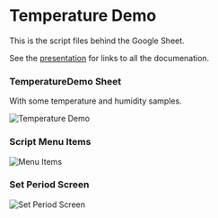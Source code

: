 # Temperature Demo
This is the script files behind the Google Sheet.

See the [presentation]() for links to all the documenation.

### TemperatureDemo Sheet
With some temperature and humidity samples. 

![Temperature Demo](https://lh3.googleusercontent.com/y2Yuv6yZ1lpqOR0I4ZX4aWqIsvXGXZIP_7kAXitX_kLIefl4h9Tn_frjD0NmVbCQBpofGokp36sE-jd_CEv6CSiYFR-Ma2ioh-lCiAvRyPSac_irCrPcD7RRSxWaxovj18iP1aoHrcS73KrJ6S_kAol_t6tPvEM8v7qObfc9-uJIKdc-i_UhSmRwf7E2KsjiJLOE0ADfGRG-fUWV1uiORKTWsCjXeHypHV_AuOwXroCLYcMb2vhzH_-lTaUMCU6L7BxC79sMUtfGl0gylIPihfRo-GdgPXcvquoXJ5dfIiwg3EcHNkxYcJoAzNQ7KjeF_7Da1_VjRxv9Sh_Dgm2YyWa0-Syiro8X4Wupfu9Az6aZfejRf_yK442gIgdFshTk5N-2f-OoxVmv2H_qObjRBpJjWbnhvOP8RtoiELHHWk1Zb44g5RIuBWR1CwxwOdnMC7NsLzVil3K6b7ZqufY-AuVuCuZ9XydChj2UpRtVr9a19NP35XHQ3WClAAnZnehBqCjGMBmZ4M7qmLomOIGbjwb4IK4VbOuhHZfdGEnB7kogDYBhLn1d--Nez1lD3zoLBeVf_qIH1ahP2ifyBxjl2mRDcGhpgSqEOUSpF4voZ9RXUOMHS_6PShB5sRAxra_qB8vfRFCUPWgEd21DVEhgv3AkUHGQlGS1K5t8DH_qhApk-lBslR1-_LnjXQgekLpEIrbFZInIYKLXAHUdSFyRhr0Pu6Stt40oP-QuTIKn8_GtlMzH4NOS8YTVohsEwxYKQTof-B3rmZBiDRXNBYqvoS5jC5eaPJPSh0AnGacmOurXesU79jnhWvFQKeygCDPY5QHihwy1lEvi1vZJ86_WEZoZJJjXWm9q7i4DXcT5kB4nh3PdMGXgCt6b_NLLDJTtpXFrTBbo5YTzpYK-nURguncIwVLPzEc3oYj5kIi31ior=w1644-h944-s-no?authuser=0)

### Script Menu Items
![Menu Items](https://lh3.googleusercontent.com/tznlq_s3C6Q1o-v6RQv8YAHTgAxNGdWsjm6QEGOZWauTDT4yit9f4755FEUdgDwbtTFhlb_mBLRVIWO5jWpolGflFaxuDQfR4_n7yLkBl3fsb2fP26-RsSll6QSm53-j-EdSMX9TmDjZ_ensBeU0XdiaJdCFii5imeB4Y8JwghJYbkOByWeEN72RBo1dIN0T0Vy--hxZ5Xt1-QhBz8UcURiiR6KbX1pWEXkiqDCnPQUg1cE76b9tUWeDIBbehSpwNcpVXQvv2EMQY3F2W0SGrZsLfdVQQBDW_2YxamJV5mId_WIxNL5N7DCYkyZh1YzEWAlrG7B3tF2JPgAaqHmH_4e1FCP1CkyiXdM1GhjhtACHU9dugrnEKjh1k1IluG3pngdV60GKWqZ5dV0hkfM5EKYxgl1GzwIZXvemkl3M_DjkB8LcpuhPGEh_6Q6Ziz2hTsCaCawRjzt6IrsTn9QfSoEkkbfCDgGcWcdPi55_DxuJsnnYfQrPW5NlaqFOVrxv07gSSWF4PfABEuyv4HTkdAKklGTrN88DrQEgg2F0Dqv8YDhMG4v1R6c2wdtz03xJRYwH4_Hxw2wQfUwH4A5PyGO8-30tHI4QYQyVVIkg0581bTnCeVNMWJ3DV3efgvKMM1ETI7w4nCeOh69su7DcAr5X0oKSalk-QzPXF2eaiY9GuzVn38xb5q2VDBlxpc64shXjyJBLetQCiX4btgxgfIRb3AxkUqbrey8DIyWUS9uGhFkz_O6_3NvOPe_xM-wbDQzXqDpHN9p2J8m6Z5rhK6uEei6KHmGIY8YaI2xoE2s6w__ooHcwa-ifkIzE-svJgHFtQhJdFE4vn8gT8d6RzjdG_a1ijUvdypBzf8yAbKvCUvMZHfdD14F_2wke-HV0ofJ8PQfce3hUoIzw_dAgJ6aBqHOqSLv9uBfVr0CPhi3t=w1644-h944-s-no?authuser=0)

### Set Period Screen
![Set Period Screen](https://lh3.googleusercontent.com/RJux5vxBdwShDrQaPPcczVygZ8W430F3SOVKPH9t2UVajnGasU_Uk1OpGJdRAZoNtln3YMjXB-5xLk3rUFTYhNwEvw2gS7uYVkAbo-DQAJoo9QugihEMaE5C4_IkxT5MCz0d6yzZ7WzZJL5JuMhMvBvyeSaDBnEQWqg1_cD7yWEheiHoQ7zDJRx_BQtFXBH85xaOwETW0p52X1ODkN4vWE6OzW_cq_jeF3eqzr1lhLaAs7rvI6Onev50pmfXaoT0iggjgqYYp9QOi8lQ2hpehqPJYQr1ndxnQer9ptuYYDR0h2RSe7Q4D8iczybKMoNjCKMHosBPabSozo0SkXgC-wewMQGXiZdexzhER8oc6oePcJMZMlD0px8BfZMzMbrYBaVa9HCYZz12BUq7Zac0y8AlR6zOrt9fo7TVDBqoyNFBGbhs_loZ4TriSECPpqUgWjmHfc__DWuLmqr2rBAl1AsTQAuxPOz8EYe-OoRFo0q8X4u63QhbTs10DB4PLTEzkyU0bPxMIgWKbBo8XTR9VmsBp4RIKjhE_3xvwaO4VBrtTNp5_CPwncW5qQ2xFLdewnefGW4Y9vJlc9vPJoPhRWmh8kjH5p9J7x7ygEabO6bumQb7_2wMoqV_LBabII3rxqYoXeXXoCiXlCYJ2e60joU5VF3LTJnrJsRJdRySuzjzkBy4Wcnei3sM1qvSowt2RkF5iHRcBAfXczW9YJ1wAc0shRRXZfsWfyCmQunR3vJWCMUPlAn-pFHaeAtIVL1DubPVwqfsX0yGo9d3WP3J49d3mvJJpbHz4U8N28JNd6YIYszZz23X99Qz1DwhVJQ5WTSHON4F-siU3Vehmdj-_OTmUNUq5H2UhtpMDjDQoHcdTPXL58M3e5Nf_vKrDPoubwbiZahD7qGAYlenzdjv6kExjEXJQgssp6KxNFuESbyi=w1644-h944-s-no?authuser=0)

